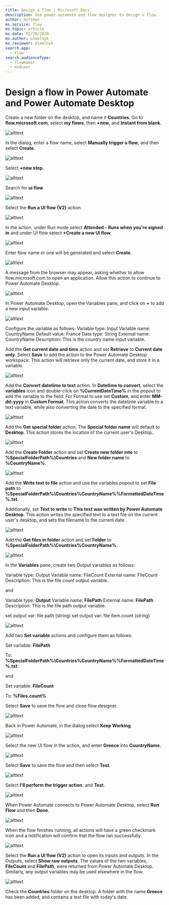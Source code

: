 ```yaml
---
title: Design a flow | Microsoft Docs
description: Use power automate and flow designer to design a flow.
author: msftman
ms.service: flow
ms.topic: article
ms.date: 02/26/2020
ms.author: olmelnyk
ms.reviewer: olmelnyk
search.app: 
  - Flow
search.audienceType: 
  - flowmaker
  - enduser
---
```


# Design a flow in Power Automate and Power Automate Desktop

Create a new folder on the desktop, and name it **Countries**.
Go to **flow.microsoft.com**, select **my flows**, then **+new**, and **Instant from blank**.

![alttext](\media\imgname.png)

In the dialog, enter a flow name, select **Manually trigger a flow**, and then select **Create**.

![alttext](\media\imgname.png)

Select **+new step**.

![alttext](\media\imgname.png)

Search for **ui flow**.

![alttext](\media\imgname.png)

Select the **Run a UI flow (V2)** action.

![alttext](\media\imgname.png)

In the action, under Run mode select **Attended - Runs when you're signed in** and under UI flow select **+Create a new UI flow**.

![alttext](\media\imgname.png)

Enter flow name or one will be generated and select **Create**.

![alttext](\media\imgname.png)

A message from the browser may appear, asking whether to allow flow.microsoft.com to open an application. Allow this action to continue to Power Automate Desktop.

![alttext](\media\imgname.png)

In Power Automate Desktop, open the Variables pane, and click on **+** to add a new input variable.

![alttext](\media\imgname.png)

Configure the variable as follows:
Variable type: Input
Variable name: CountryName
Default value: France
Data type: String
External name: CountryName
Description: This is the country name input variable.

Add the **Get current date and time** action and set **Retrieve** to **Current date only**. Select **Save** to add the action to the Power Automate Desktop workspace. This action will retrieve only the current date, and store it in a variable.

![alttext](\media\imgname.png)

Add the **Convert datetime to text** action. In **Datetime to convert**, select the **variables** icon and double-click on **%CurrentDateTime%** in the popout to add the variable to the field. For Format to use set **Custom**, and enter **MM-dd-yyyy** in **Custom Format**. This action converts the datetime variable to a text variable, while also converting the date to the specified format.

![alttext](\media\imgname.png)

Add the **Get special folder** action. The **Special folder name** will default to **Desktop**. This action stores the location of the current user's Desktop.

![alttext](\media\imgname.png)

Add the **Create Folder** action and set **Create new folder into** to **%SpecialFolderPath%\Countries** and **New folder name** to **%CountryName%**.

![alttext](\media\imgname.png)

Add the **Write text to file** action and use the variables popout to set **File path** to **%SpecialFolderPath%\Countries\%CountryName%\%FormattedDateTime%.txt**.

Additionally, set **Text to write** to **This text was written by Power Automate Desktop**. This action writes the specified text to a text file on the current user's desktop, and sets the filename to the current date.

![alttext](\media\imgname.png)

Add the **Get files in folder** action and set **Folder** to **%SpecialFolderPath%\Countries\%CountryName%**.

![alttext](\media\imgname.png)

In the **Variables** pane, create two Output variables as follows:

Variable type: Output
Variable name: FileCount
External name: FileCount
Description: This is the file count output variable.

and

Variable type: **Output**
Variable name: **FilePath**
External name: **FilePath**
Description: This is the file path output variable.

set output var: file path (string)
set output var: file item.count (string)

![alttext](\media\imgname.png)

Add two **Set variable** actions and configure them as follows:

Set variable: **FilePath**

To: **%SpecialFolderPath%\Countries\%CountryName%\%FormattedDateTime%.txt**

and

Set variable: **FileCount**

To: **%Files.count%**

Select **Save** to save the flow and close flow designer.

![alttext](\media\imgname.png)

Back in Power Automate, in the dialog select **Keep Working**.

![alttext](\media\imgname.png)

Select the new UI flow in the action, and enter **Greece** into **CountryName**.

![alttext](\media\imgname.png)

Select **Save** to save the flow and then select **Test**.

![alttext](\media\imgname.png)

Select **I'll perform the trigger action.** and **Test**.

![alttext](\media\imgname.png)

When Power Automate connects to Power Automate Desktop, select **Run Flow** and then **Done**.

![alttext](\media\imgname.png)

When the flow finishes running, all actions will have a green checkmark icon and a notification will confirm that the flow ran successfully.

![alttext](\media\imgname.png)

Select the **Run a UI flow (V2)** action to open its inputs and outputs. In the Outputs, select **Show raw outputs**. The values of the two variables, **FileCount** and **FilePath**, were returned from Power Automate Desktop. Similarly, any output variables may be used elsewhere in the flow.

![alttext](\media\imgname.png)

Check the **Countries** folder on the desktop. A folder with the name **Greece** has been added, and contains a text file with today's date.